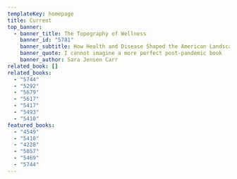 ```yaml
---
templateKey: homepage
title: Current
top_banner:
  - banner_title: The Topography of Wellness
    banner_id: "5781"
    banner_subtitle: How Health and Disease Shaped the American Landscape
    banner_quote: I cannot imagine a more perfect post-pandemic book
    banner_author: Sara Jensen Carr
related_book: []
related_books:
  - "5744"
  - "5292"
  - "5679"
  - "5617"
  - "5417"
  - "5493"
  - "5410"
featured_books:
  - "4549"
  - "5410"
  - "4228"
  - "5057"
  - "5469"
  - "5744"
---
```

